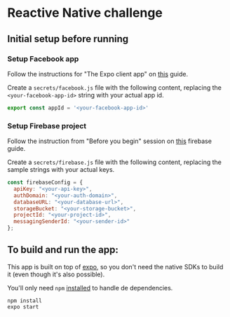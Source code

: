 # Reactive Native challenge

## Initial setup before running

### Setup Facebook app

Follow the instructions for "The Expo client app" on [this](https://docs.expo.io/versions/v32.0.0/sdk/facebook/) guide.

Create a `secrets/facebook.js` file with the following content, replacing the `<your-facebook-app-id>` string with your actual app id.

```js
export const appId = '<your-facebook-app-id>'
```

### Setup Firebase project

Follow the instruction from "Before you begin" session on
[this](https://firebase.google.com/docs/auth/web/facebook-login) firebase guide.

Create a `secrets/firebase.js` file with the following content, replacing the sample strings with your actual keys.

```js
const firebaseConfig = {
  apiKey: "<your-api-key>",
  authDomain: "<your-auth-domain>",
  databaseURL: "<your-database-url>",
  storageBucket: "<your-storage-bucket>",
  projectId: "<your-project-id>",
  messagingSenderId: "<your-sender-id>"
};
```

## To build and run the app:

This app is built on top of [expo](https://expo.io/), so you don't need the
native SDKs to build it (even though it's also possible).

You'll only need `npm` [installed](https://www.npmjs.com/get-npm) to handle de dependencies.

    npm install
    expo start
